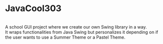 # JavaCool303
<br>
A school GUI project where we create our own Swing library in a way. <br>
It wraps functionalities from Java Swing but personalizes it depending on if the user wants to use a Summer Theme or a Pastel Theme.
